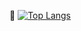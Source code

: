 
👀 
[![Top Langs](https://github-readme-stats.vercel.app/api/top-langs/?username=adoubt&theme=dark&show_icons=true)](https://github.com/adoubt/github-readme-stats)
<!---
adoubt/adoubt is a ✨ special ✨ repository because its `README.md` (this file) appears on your GitHub profile.
You can click the Preview link to take a look at your changes.
--->
